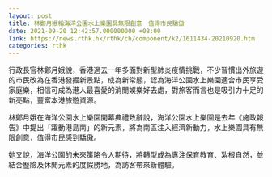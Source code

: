```yaml
---
layout: post
title: 林鄭月娥稱海洋公園水上樂園具無限創意　值得市民驕傲
date: 2021-09-20 12:42:57.000000000 +08:00
link: https://news.rthk.hk/rthk/ch/component/k2/1611434-20210920.htm
categories: rthk
---
```


行政長官林鄭月娥說，香港過去一年多面對新型肺炎疫情挑戰，不少習慣出外旅遊的市民改為在香港發掘新景點，成為新常態，認為海洋公園水上樂園適合市民享受家庭樂，相信可成為港人最喜愛的消閒娛樂好去處，對旅客而言也是吸引力十足的新亮點，豐富本港旅遊資源。

林鄭月娥在海洋公園水上樂園開幕典禮致辭說，海洋公園水上樂園是去年《施政報告》中提出「躍動港島南」的新元素，將為南區注入經濟新動力，水上樂園具有無限創意，值得市民感到驕傲。

她又說，海洋公園的未來策略令人期待，將轉型成為專注保育教育、紮根自然，並結合歷險及休閒元素的度假勝地，為訪客帶來新體驗。
